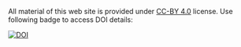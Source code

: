 All material of this web site is provided under [CC-BY 4.0](https://creativecommons.org/licenses/by/4.0/) license. Use following badge to access DOI details:

[![DOI](https://zenodo.org/badge/DOI/10.5281/zenodo.3730896.svg)](https://doi.org/10.5281/zenodo.3730896)
